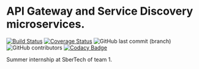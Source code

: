 # API Gateway and Service Discovery microservices.
[![Build Status](https://travis-ci.org/lenivoe/summer-2020-SBT-team1.svg?branch=master)](https://travis-ci.org/lenivoe/summer-2020-SBT-team1)
[![Coverage Status](https://coveralls.io/repos/github/lenivoe/summer-2020-SBT-team1/badge.svg?branch=master)](https://coveralls.io/github/lenivoe/summer-2020-SBT-team1?branch=master)
![GitHub last commit (branch)](https://img.shields.io/github/last-commit/lenivoe/summer-2020-SBT-team1/master)
![GitHub contributors](https://img.shields.io/github/contributors/lenivoe/summer-2020-SBT-team1)
[![Codacy Badge](https://app.codacy.com/project/badge/Grade/2d9deeb1ccbc48a7bfd8364f8a8f9c9f)](https://www.codacy.com/manual/lenivoe/summer-2020-SBT-team1?utm_source=github.com&amp;utm_medium=referral&amp;utm_content=lenivoe/summer-2020-SBT-team1&amp;utm_campaign=Badge_Grade)

Summer internship at SberTech of team 1.

